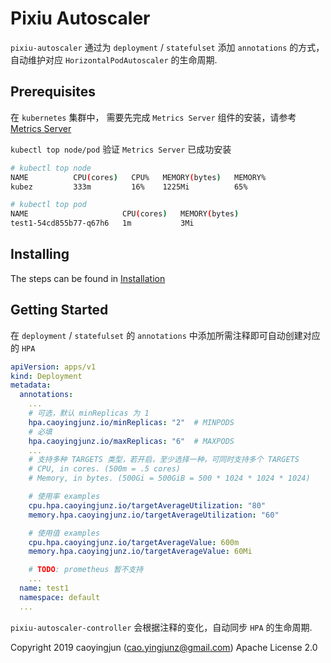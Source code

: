# Pixiu Autoscaler

`pixiu-autoscaler` 通过为 `deployment` / `statefulset` 添加 `annotations` 的方式，自动维护对应 `HorizontalPodAutoscaler` 的生命周期.

## Prerequisites

在 `kubernetes` 集群中， 需要先完成 `Metrics Server` 组件的安装，请参考 [Metrics Server](https://github.com/kubernetes-incubator/metrics-server)

`kubectl top node/pod` 验证 `Metrics Server` 已成功安装

``` bash
# kubectl top node
NAME          CPU(cores)   CPU%   MEMORY(bytes)   MEMORY%
kubez         333m         16%    1225Mi          65%

# kubectl top pod
NAME                     CPU(cores)   MEMORY(bytes)
test1-54cd855b77-q67h6   1m           3Mi
```

## Installing

The steps can be found in [Installation](./deploy)

## Getting Started

在 `deployment` / `statefulset` 的 `annotations` 中添加所需注释即可自动创建对应的 `HPA`

```yaml
apiVersion: apps/v1
kind: Deployment
metadata:
  annotations:
    ...
    # 可选，默认 minReplicas 为 1
    hpa.caoyingjunz.io/minReplicas: "2"  # MINPODS
    # 必填
    hpa.caoyingjunz.io/maxReplicas: "6"  # MAXPODS
    ...
    # 支持多种 TARGETS 类型，若开启，至少选择一种，可同时支持多个 TARGETS
    # CPU, in cores. (500m = .5 cores)
    # Memory, in bytes. (500Gi = 500GiB = 500 * 1024 * 1024 * 1024)

    # 使用率 examples
    cpu.hpa.caoyingjunz.io/targetAverageUtilization: "80"
    memory.hpa.caoyingjunz.io/targetAverageUtilization: "60"

    # 使用值 examples
    cpu.hpa.caoyingjunz.io/targetAverageValue: 600m
    memory.hpa.caoyingjunz.io/targetAverageValue: 60Mi

    # TODO: prometheus 暂不支持
    ...
  name: test1
  namespace: default
  ...
```

`pixiu-autoscaler-controller` 会根据注释的变化，自动同步 `HPA` 的生命周期.

Copyright 2019 caoyingjun (cao.yingjunz@gmail.com) Apache License 2.0
